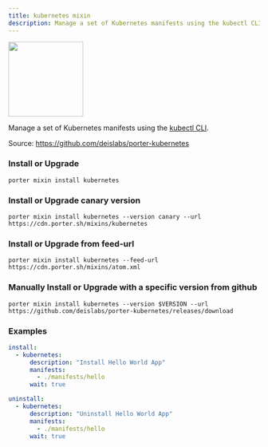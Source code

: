 ```yaml
---
title: kubernetes mixin
description: Manage a set of Kubernetes manifests using the kubectl CLI
---
```


<img src="/images/mixins/kubernetes.svg" class="mixin-logo" style="width: 150px"/>

Manage a set of Kubernetes manifests using the [kubectl CLI](https://kubernetes.io/docs/reference/kubectl/).

Source: https://github.com/deislabs/porter-kubernetes

### Install or Upgrade

```shell
porter mixin install kubernetes
```

### Install or Upgrade canary version

```shell
porter mixin install kubernetes --version canary --url https://cdn.porter.sh/mixins/kubernetes
```

### Install or Upgrade from feed-url

```shell
porter mixin install kubernetes --feed-url https://cdn.porter.sh/mixins/atom.xml
```

### Manually Install or Upgrade with a specific version from github

```shell
porter mixin install kubernetes --version $VERSION --url https://github.com/deislabs/porter-kubernetes/releases/download
```

### Examples

```yaml
install:
  - kubernetes:
      description: "Install Hello World App"
      manifests:
        - ./manifests/hello
      wait: true
```

```yaml
uninstall:
  - kubernetes:
      description: "Uninstall Hello World App"
      manifests:
        - ./manifests/hello
      wait: true
```
